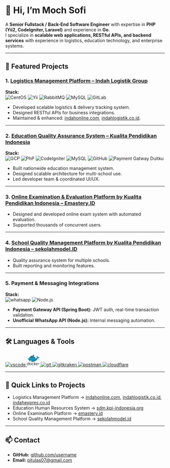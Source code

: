 # 💼 Hi, I’m **Moch Sofi**

A **Senior Fullstack / Back-End Software Engineer** with expertise in **PHP (Yii2, CodeIgniter, Laravel)** and experience in **Go**.  
I specialize in **scalable web applications, RESTful APIs, and backend services** with experience in logistics, education technology, and enterprise systems.

---

## 🚀 Featured Projects

### 1. [Logistics Management Platform – Indah Logistik Group](https://indahonline.com)

**Stack:**  
<img src="https://www.vectorlogo.zone/logos/centos/centos-ar21.svg" alt="CentOS" height="40"/>
<img src="https://www.vectorlogo.zone/logos/yiiframework/yiiframework-ar21.svg" alt="Yii" height="40"/>
<img src="https://www.vectorlogo.zone/logos/rabbitmq/rabbitmq-ar21~bgwhite.svg" alt="RabbitMQ" height="40"/>
<img src="https://www.vectorlogo.zone/logos/mysql/mysql-ar21.svg" alt="MySQL" height="40"/>
<img src="https://www.vectorlogo.zone/logos/gitlab/gitlab-ar21.svg" alt="GitLab" height="40"/>

- Developed scalable logistics & delivery tracking system.
- Designed RESTful APIs for business integrations.
- Maintained & enhanced: [indahonline.com](https://indahonline.com), [indahlogistik.co.id](https://indahlogistik.co.id).

---

### 2. [Education Quality Assurance System – Kualita Pendidikan Indonesia](https://kpi-indonesia.org)

**Stack:**  
<img src="https://www.vectorlogo.zone/logos/google_cloud/google_cloud-ar21.svg" alt="GCP" height="40"/>
<img src="https://www.vectorlogo.zone/logos/php/php-ar21.svg" alt="PhP" height="40"/>
<img src="https://cdn.worldvectorlogo.com/logos/codeigniter.svg" alt="CodeIgniter" height="40"/>
<img src="https://www.vectorlogo.zone/logos/mysql/mysql-ar21.svg" alt="MySQL" height="40"/>
<img src="https://www.vectorlogo.zone/logos/github/github-ar21.svg" alt="GitHub" height="40"/>
<img src="https://www.duitku.com/wp-content/uploads/2025/02/Duitku-rounded-transparent-1-1.png" alt="Payment Gatway Duitku" height="40"/>

- Built nationwide education management system.
- Designed scalable architecture for multi-school use.
- Led developer team & coordinated UI/UX.

---

### 3. [Online Examination & Evaluation Platform by Kualita Pendidikan Indonesia – Emastery.ID](https://emastery.id)

- Designed and developed online exam system with automated evaluation.
- Supported thousands of concurrent users.

---

### 4. [School Quality Management Platform by Kualita Pendidikan Indonesia – sekolahmodel.ID](https://sekolahmodel.id)

- Quality assurance system for multiple schools.
- Built reporting and monitoring features.

---

### 5. Payment & Messaging Integrations

**Stack:**  
<img src="https://www.vectorlogo.zone/logos/whatsapp/whatsapp-ar21.svg" alt="whatsapp" height="40"/>
<img src="https://cdn.jsdelivr.net/gh/devicons/devicon/icons/nodejs/nodejs-original.svg" alt="Node.js" height="40"/>

- **Payment Gateway API (Spring Boot):** JWT auth, real-time transaction validation.
- **Unofficial WhatsApp API (Node.js):** Internal messaging automation.

---

## 🛠️ Languages & Tools

<p align="left"> 
<a href="https://code.visualstudio.com/" target="_blank" rel="noreferrer"> <img src="https://www.vectorlogo.zone/logos/visualstudio_code/visualstudio_code-ar21.svg" alt="vscode" height="40"/> </a> 
<a href="https://www.docker.com/" target="_blank" rel="noreferrer"> <img src="https://raw.githubusercontent.com/devicons/devicon/master/icons/docker/docker-original-wordmark.svg" alt="docker" height="40"/> </a> 
<a href="https://git-scm.com/" target="_blank" rel="noreferrer"> <img src="https://www.vectorlogo.zone/logos/git-scm/git-scm-icon.svg" alt="git" height="40"/> </a> 
<a href="https://www.gitkraken.com/" target="_blank" rel="noreferrer"> <img src="https://www.vectorlogo.zone/logos/gitkraken/gitkraken-ar21.svg" alt="gitkraken" height="40"/> </a> 
<a href="https://postman.com" target="_blank" rel="noreferrer"> <img src="https://www.vectorlogo.zone/logos/getpostman/getpostman-icon.svg" alt="postman" height="40"/> </a> 
<a href="https://cloudflare.com" target="_blank" rel="noreferrer"> <img src="https://www.vectorlogo.zone/logos/cloudflare/cloudflare-ar21.svg" alt="cloudflare" height="40"/> </a> 
</p>

---

## 🔗 Quick Links to Projects

- Logistics Management Platform → [indahonline.com](https://indahonline.com), [indahlogistik.co.id](https://indahlogistik.co.id), [indahexpres.co.id](https://indahexpres.co.id)
- Education Human Resources System → [sdm.kpi-indonesia.org](https://kpi-indonesia.org)
- Online Examination Platform → [emastery.id](https://emastery.id)
- School Quality Management Platform → [sekolahmodel.id](https://sekolahmodel.id)

---

## 📫 Contact

- **GitHub:** [github.com/username](https://github.com/pitulas)
- **Email:** pitulas07@gmail.com
